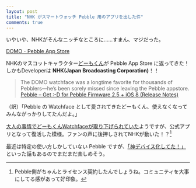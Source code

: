 ```yaml
---
layout: post
title: "NHK がスマートウォッチ Pebble 用のアプリを出した件"
comments: true
---
```


いやいや、NHKがそんなニッチなところに……すまん、マジだった。

[DOMO - Pebble App Store](https://apps.getpebble.com/applications/5418bb789b2668d58400000e)

NHKのマスコットキャラクター[どーもくん](http://ja.wikipedia.org/wiki/%E3%81%A9%E3%83%BC%E3%82%82%E3%81%8F%E3%82%93)が Pebble App Store に返ってきた！しかもDeveloperは **NHK(Japan Broadcasting Corporation)**！！

> The DOMO watchface was a longtime favorite for thousands of Pebblers—he’s been sorely missed since leaving the Pebble appstore.  
[Pebble – Get :-D for Pebble Firmware 2.5 + iOS 8 (Release Notes)](https://blog.getpebble.com/2014/09/18/fw-2-5/)

（訳）「Pebble の Watchface として愛されてきたどーもくん、使えなくなってみんながっかりしてたんだよ。」

[大人の事情でどーもくんWatchfaceが取り下げられていた](https://github.com/fuzzie360/pebble-noms/issues/1)ようですが、公式アプリとなって復活した模様。ファンの声に後押しされてNHKが動いた！？[^01]

最近は特定の使い方しかしていない Pebble ですが、[「神デバイス化してた！」](http://plus.appgiga.jp/masatolan/2014/04/14/51700/)といった話もあるのでまだまだ楽しめそう。

[^01]: Pebble側がちゃんとライセンス契約したんでしょうね。コミュニティを大事にしてる感があって好印象。
